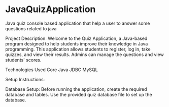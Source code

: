 # JavaQuizApplication
Java quiz console based application that help a user to answer some questions related to java

Project Description:
Welcome to the Quiz Application, a Java-based program designed to help students improve their knowledge in Java programming. 
This application allows students to register, log in, take quizzes, and view their results. Admins can manage the questions and view students' scores.


Technologies Used
Core Java
JDBC
MySQL

Setup Instructions:

Database Setup:
Before running the application, create the required database and tables. 
Use the provided quiz database file to set up the database.